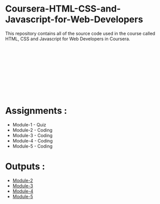 # Coursera-HTML-CSS-and-Javascript-for-Web-Developers

This repository contains all of the source code used in the course called HTML, CSS and Javascript for Web Developers in Coursera.

![Course Completion certificate](hthttps://gracele239.github.io/coursera-test/Coursera%20AEA8SUZFK5L3.pdf)


# Assignments :

* Module-1 - Quiz 
* Module-2 - Coding
* Module-3 - Coding
* Module-4 - Coding
* Module-5 - Coding


# Outputs :

* [Module-2](https://gracele239.github.io/coursera-test/Module2)
* [Module-3](https://gracele239.github.io/coursera-test/Module3)
* [Module-4](https://gracele239.github.io/coursera-test/Module4)
* [Module-5](https://gracele239.github.io/coursera-test/Module5)
